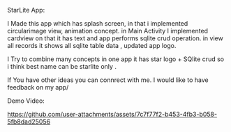 StarLite App:

I Made this app which has splash screen, in that i implemented circularimage view, animation concept. in Main Activity I implemented cardview on that it has text and app performs sqlite crud operation. in view all records it shows all sqlite table data , updated app logo. 

I Try to combine many concepts in one app it has star logo + SQlite crud so i think best name can be starlite only .

If You have other ideas you can connrect with me. I would like to have feedback on my app/

Demo Video: 

https://github.com/user-attachments/assets/7c7f77f2-b453-4fb3-b058-5fb8dad25056
